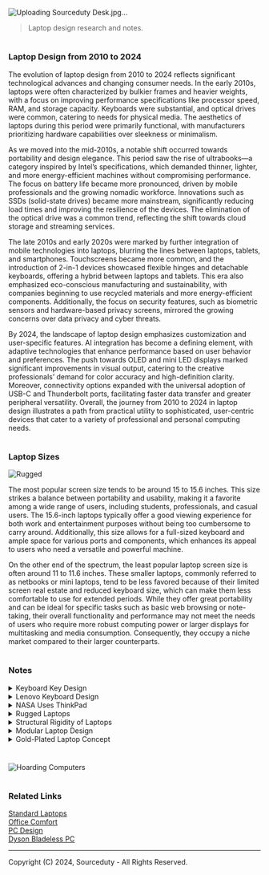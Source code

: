 ![Uploading Sourceduty Desk.jpg…]()

> Laptop design research and notes.

#
### Laptop Design from 2010 to 2024

The evolution of laptop design from 2010 to 2024 reflects significant technological advances and changing consumer needs. In the early 2010s, laptops were often characterized by bulkier frames and heavier weights, with a focus on improving performance specifications like processor speed, RAM, and storage capacity. Keyboards were substantial, and optical drives were common, catering to needs for physical media. The aesthetics of laptops during this period were primarily functional, with manufacturers prioritizing hardware capabilities over sleekness or minimalism.

As we moved into the mid-2010s, a notable shift occurred towards portability and design elegance. This period saw the rise of ultrabooks—a category inspired by Intel’s specifications, which demanded thinner, lighter, and more energy-efficient machines without compromising performance. The focus on battery life became more pronounced, driven by mobile professionals and the growing nomadic workforce. Innovations such as SSDs (solid-state drives) became more mainstream, significantly reducing load times and improving the resilience of the devices. The elimination of the optical drive was a common trend, reflecting the shift towards cloud storage and streaming services.

The late 2010s and early 2020s were marked by further integration of mobile technologies into laptops, blurring the lines between laptops, tablets, and smartphones. Touchscreens became more common, and the introduction of 2-in-1 devices showcased flexible hinges and detachable keyboards, offering a hybrid between laptops and tablets. This era also emphasized eco-conscious manufacturing and sustainability, with companies beginning to use recycled materials and more energy-efficient components. Additionally, the focus on security features, such as biometric sensors and hardware-based privacy screens, mirrored the growing concerns over data privacy and cyber threats.

By 2024, the landscape of laptop design emphasizes customization and user-specific features. AI integration has become a defining element, with adaptive technologies that enhance performance based on user behavior and preferences. The push towards OLED and mini LED displays marked significant improvements in visual output, catering to the creative professionals’ demand for color accuracy and high-definition clarity. Moreover, connectivity options expanded with the universal adoption of USB-C and Thunderbolt ports, facilitating faster data transfer and greater peripheral versatility. Overall, the journey from 2010 to 2024 in laptop design illustrates a path from practical utility to sophisticated, user-centric devices that cater to a variety of professional and personal computing needs.

#
### Laptop Sizes

![Rugged](https://github.com/user-attachments/assets/6970a650-dc94-436f-9a01-400f85017402)

The most popular screen size tends to be around 15 to 15.6 inches. This size strikes a balance between portability and usability, making it a favorite among a wide range of users, including students, professionals, and casual users. The 15.6-inch laptops typically offer a good viewing experience for both work and entertainment purposes without being too cumbersome to carry around. Additionally, this size allows for a full-sized keyboard and ample space for various ports and components, which enhances its appeal to users who need a versatile and powerful machine.

On the other end of the spectrum, the least popular laptop screen size is often around 11 to 11.6 inches. These smaller laptops, commonly referred to as netbooks or mini laptops, tend to be less favored because of their limited screen real estate and reduced keyboard size, which can make them less comfortable to use for extended periods. While they offer great portability and can be ideal for specific tasks such as basic web browsing or note-taking, their overall functionality and performance may not meet the needs of users who require more robust computing power or larger displays for multitasking and media consumption. Consequently, they occupy a niche market compared to their larger counterparts.

#
### Notes

<details><summary>Keyboard Key Design</summary>
<br>

![Keyboards](https://github.com/sourceduty/Laptop_Design/assets/123030236/66da29cb-fc42-45d8-838f-d90f64671b42)

#
#### Keyboard Keycap Types

Chiclet: Flat, square or rectangular keys with rounded corners, common in laptops and low-profile keyboards.

Membrane/Rubber Dome: Uses a rubber dome that collapses to complete the circuit, not mechanical.

Scissor-Switch: Uses a scissor mechanism for more stable and responsive key press, often in laptops.

Topre: Hybrid switch combining mechanical and rubber dome elements, known for tactile feedback.

Buckling Spring: Uses a spring that buckles under pressure, creating tactile and audible click, famous in IBM Model M keyboards.

Alps: Mechanical switches known for distinctive tactile and clicky feel, various types like SKCM (clicky) and SKCL (linear).

Cherry MX: Popular mechanical switches with color-coded versions indicating different characteristics:
   - Cherry MX Blue: Clicky and tactile
   - Cherry MX Brown: Tactile but not clicky
   - Cherry MX Red: Linear and light
   - Cherry MX Black: Linear and heavy
   - Cherry MX Green: Clicky and heavy
   - Cherry MX Clear: Tactile and medium
     
Kailh: Similar to Cherry MX switches, includes clicky, tactile, and linear versions.

Gateron: Known for smoother keystrokes compared to Cherry MX, includes Blue (clicky), Brown (tactile), and Red (linear).

Romer-G: Developed by Logitech, known for shorter actuation distance and durability.

Optical: Uses light to detect key presses, offering faster response times and increased durability.

Hall Effect: Uses a magnetic field to detect key presses, known for high durability and smooth key presses.

#
#### Keycap Pitch

Key pitch refers to the distance between the centers of two adjacent keys on a keyboard or keypad. It is a crucial factor in the design and usability of keyboards, affecting both comfort and typing speed. Standard key pitches vary depending on the type of keyboard; for instance, full-sized keyboards typically have a key pitch of around 18-20 millimeters. This spacing is designed to accommodate the average finger width, allowing for accurate and comfortable typing. When the key pitch is too small, users may experience increased typing errors and discomfort due to the cramped spacing, while a larger key pitch can lead to a slower typing speed as fingers have to travel further between keys.

In the context of musical keyboards, key pitch also plays a significant role. Here, it refers to the spacing between adjacent keys, which is standardized to ensure consistent playability across different instruments. For instance, the key pitch on a piano is about 23.5 millimeters for white keys and around 13.7 millimeters for black keys. This standardized spacing allows musicians to easily transition between different keyboards without having to adjust their playing technique. The consistency in key pitch ensures that the tactile feedback and reachability of keys remain uniform, facilitating better performance and reducing the likelihood of errors during play.

#
#### Key Gap Sizes

Key gap sizes refer to the spaces between individual keys on a keyboard. These gaps are crucial for preventing accidental key presses, enhancing the tactile feedback, and improving overall typing accuracy. On most computer keyboards, the key gaps are designed to be just wide enough to distinguish between keys but not so wide that they reduce typing efficiency. A typical key gap on a standard keyboard is about 1.5-4 millimeters. This spacing helps users to feel each key distinctly, thereby minimizing the chances of pressing multiple keys simultaneously, which can lead to typing errors.

In musical keyboards, key gap sizes also hold significance, particularly for touch and playability. The gaps between the keys on a piano, for instance, allow musicians to feel their way across the keyboard without needing to constantly look at their hands. This tactile feedback is essential for playing complex pieces that require rapid finger movements. The consistency in gap sizes across different musical keyboards ensures that musicians can perform seamlessly regardless of the instrument they are using. Proper key gap sizes are essential in both types of keyboards to maintain a balance between speed, accuracy, and comfort.

<br>
</details>
<details><summary>Lenovo Keyboard Design</summary>
<br>

#
### Lenovo Keyboard Design

![Lenovo Thinkpad](https://github.com/sourceduty/Laptop_Design/assets/123030236/a8cb5d4e-3eca-4f0f-8204-503e5aac2d98)

Lenovo ThinkPad laptops are noted for their distinctive keyboard design, featuring slightly concave keys that are designed to fit the fingertips and spaced to minimize typing errors. The keys offer a deeper travel than many competitors, which can be satisfying for frequent typists but might require some adjustment for those accustomed to shallower keyboards. This key design is intended to reduce fatigue during long typing sessions, though it might feel bulky to some users.

The key gap size for Lenovo ThinkPad laptops generally refers to the distance between the keys on the keyboard. This gap can vary slightly between different models, but it typically ranges from about 1.5 mm to 3 mm. If you need the exact gap size for a specific model, it would be best to refer to the product specifications or user manual for that model.

Compared to other laptop brands such as Dell’s XPS series or Apple’s MacBook series, which utilize flatter, chiclet-style keys, the ThinkPad's rounded keys and noticeable spacing can be a drawback for users seeking a sleeker, more modern aesthetic. These laptops often have less tactile keyboards with shorter travel, catering to a preference for compactness over typing comfort. The robust build of ThinkPad keyboards, while durable, adds to the overall weight and thickness of the laptops, which might be a disadvantage for users prioritizing portability.

Moreover, the presence of the TrackPoint or pointing stick in the middle of the ThinkPad keyboard is a unique feature that can affect the overall layout and might not appeal to everyone. While it allows for convenient pointer control without moving hands away from the keyboard, it requires a learning curve and can be seen as a redundancy with the touchpad, complicating the user experience. Additionally, the firm feedback and stiffness of the keys, although beneficial for accurate typing, may initially feel less comfortable for users transitioning from softer, quieter keyboards.

<br>
</details>
<details><summary>NASA Uses ThinkPad</summary>
<br>

#
### NASA Uses ThinkPad

![ISS](https://github.com/sourceduty/Laptop_Design/assets/123030236/57ca4ff6-920f-49f8-bb62-b320ed85dc2b)

NASA primarily uses ThinkPad laptops. ThinkPad is a brand of laptop computers originally developed by IBM and now manufactured and sold by Lenovo. The combination of durability, reliability, security, customization options, and compatibility makes ThinkPad laptops a preferred choice for NASA and similar organizations.

<br>
</details>
<details><summary>Rugged Laptops</summary>
<br>

#
### Rugged Laptops

![Rugged Laptop](https://github.com/sourceduty/Laptop_Design/assets/123030236/64a55de0-7f4f-4ef5-aa97-cafe5d109d28)

Rugged laptops are specifically designed to withstand harsh conditions and physical challenges that would typically compromise or damage standard laptops. Unlike normal laptops, which are optimized primarily for performance and aesthetic appeal in relatively safe and controlled environments, rugged laptops are built with durability at the forefront. They often feature reinforced frames, shock-resistant hard drives, and water-resistant keyboards, making them ideal for use in extreme environments such as construction sites, military operations, and outdoor scientific research. The robust construction ensures that they can endure drops, vibrations, and exposure to elements like dust and moisture, which might otherwise lead to system failures in conventional laptops.

However, the enhanced durability of rugged laptops comes with certain trade-offs. One significant drawback is their increased weight and bulk compared to standard laptops. The protective measures necessary to fortify rugged laptops—such as thicker casings and heavier materials—add to their overall size and weight, making them less portable and more cumbersome to handle in everyday situations. Additionally, these laptops often have lower performance specifications than their non-rugged counterparts. Manufacturers sometimes prioritize the hardware’s ability to survive tough conditions over top-tier processing power or graphics capabilities, which might be a downside for users requiring high-performance computing.

Despite these drawbacks, the benefits of rugged laptops are compelling for specific user groups. They are particularly advantageous for professionals who work in environments where exposure to rough conditions is a regular occurrence. For instance, field researchers, construction managers, and military personnel can rely on rugged laptops to maintain functionality in situations where traditional laptops would fail.

<br>
</details>
<details><summary>Structural Rigidity of Laptops</summary>
<br>

#
### Structural Rigidity of Laptops

ThinkPad laptops, primarily aimed at business professionals, are renowned for their durability, largely due to the use of strong materials like magnesium alloy and carbon fiber. These materials not only provide structural rigidity but also enhance resistance to mechanical impacts. In contrast, some cheaper ASUS laptops prioritize cost reduction and tend to use more plastic in their construction, which, while cost-effective, is less durable and more prone to flexing and damage.

The design of ThinkPad laptops often includes additional features such as internal frames or roll-cages that distribute stress and protect internal components, coupled with robust hinge designs built for frequent use. On the other hand, more affordable ASUS models may lack such comprehensive structural supports and use simpler hinge designs, making them more susceptible to physical damage from everyday use.

Moreover, ThinkPad models typically undergo rigorous testing based on military standards (MIL-STD) to ensure durability under extreme conditions, which is a testament to their reliability. In contrast, cheaper laptops from ASUS might not undergo such stringent testing, focusing instead on basic functionality and reliability for standard consumer usage. This approach allows these laptops to meet the needs of casual users at a lower price point but at the expense of reduced overall toughness.

<br>
</details>
<details><summary>Modular Laptop Design</summary>
<br>

![Modular Laptop](https://github.com/sourceduty/Laptop_Design/assets/123030236/03086bb3-1c30-4983-8a23-6051138444ab)

Modular design is a design approach that structures a system as a collection of distinct, interchangeable components, each serving a unique function. This philosophy allows for easier assembly, troubleshooting, upgrades, and customization, as individual modules can be developed, tested, and used independently before being integrated into the overall system. For instance, in the field of consumer electronics, smartphones and laptops often employ modular design principles, enabling users to upgrade certain components like memory or battery without needing to replace the entire device. In architecture, modular design is epitomized by prefabricated buildings where sections are constructed off-site and then assembled on location, offering significant time and cost savings.

In contrast, integrated design refers to systems where components are so closely interconnected that they cannot be separated or modified without affecting the entire system. This approach can lead to optimized performance and efficiency, as every part of the system is designed to work together seamlessly from the outset. However, this can also result in challenges related to repair and upgrades, as a single failure might necessitate the replacement of an entire system rather than just a single component. For example, in many modern consumer gadgets, such as certain smartphones or tablets, the integration of components into a single, compact unit offers sleekness and user-friendliness but at the cost of reparability and upgradability. Thus, while integrated design can lead to highly refined products, it may also pose limitations in terms of flexibility and longevity.

#
#### Modular Laptop Business and Industry Simulation

Modular Laptop Company:

Costs: The initial R&D and setup costs for a modular laptop company are significant, primarily due to the development and standardization of modular systems. These could range in the tens to hundreds of millions, depending on the scale and scope. Manufacturing costs per unit might be higher due to the specialized nature of the components and the need for quality assurance to ensure compatibility. Customer support and supply chain management also incur additional costs, given the complexity and variety of components required.

Prices: The base model of a modular laptop might be priced at a premium due to its customizable nature, starting above $1000 USD and going upwards depending on the components chosen. Individual components would also carry a premium, both to reflect their quality and the flexibility they offer to the consumer.

Revenue Estimates: Given the niche market and premium pricing, initial sales volumes may be lower than traditional laptops. However, the revenue per unit could be significantly higher due to the high base price and the ongoing sale of upgrade components. The company might see revenues starting in the lower millions in the initial years, with potential growth as the market for sustainable and customizable technology expands.

#
#### Traditional Laptop Company

Costs: Traditional laptop companies benefit from economies of scale, which significantly reduce manufacturing and R&D costs per unit. Initial investments might still be substantial, ranging from millions to billions, depending on the brand's size and market reach, but mass production techniques and established supply chains reduce overall costs.

Prices: Traditional laptops offer a wide price range, from budget models at around $300 USD to high-end models exceeding $2,000 USD. This pricing strategy allows them to cater to a broader market, from budget-conscious students to professionals seeking high-performance devices.

Revenue Estimates: With a broad market appeal and competitive pricing, traditional laptop companies can achieve higher sales volumes, potentially generating revenues in the billions annually. The revenue per unit might be lower than modular laptops, especially for budget and mid-range models, but this is offset by volume and market share.

In summary, the modular laptop company focuses on a niche market with a high-margin, low-volume approach, emphasizing customization and sustainability. The initial financial barrier is high due to R&D and the complexity of the supply chain, but it offers a unique value proposition that could command premium prices. In contrast, the traditional laptop company operates on a high-volume, lower-margin basis, with broader market appeal and established manufacturing efficiencies. The revenue potential is significant due to the volume, despite the lower margin per unit. These estimates provide a foundational understanding, but real-world variables such as market trends, consumer preferences, and economic factors could influence the actual outcomes.

#
#### Modular Laptop Industry Simulation

The industry model for modular laptops diverges significantly from that of traditional laptops, particularly in the areas of costs, pricing strategies, and revenue generation. 

In the modular laptop industry, initial R&D and design costs are higher due to the need for developing interchangeable components that can work seamlessly together. This involves creating standardized interfaces and ensuring compatibility across different modules. Production costs can also be elevated because of the smaller economies of scale for individual components and the complexity of managing a larger inventory of parts. However, these costs can be offset over time by the potential for reduced waste and more efficient upgrade cycles, as consumers may only need to replace specific modules rather than purchasing a new laptop entirely. 

Pricing for modular laptops often reflects the higher production and development costs, leading to a premium market positioning. Yet, this can be appealing to certain consumer segments who value customization and sustainability, allowing companies to capture a niche market willing to pay more for these features. Additionally, the modular design enables a unique revenue stream through the sale of individual modules for upgrades or replacements, potentially leading to a more consistent and long-term revenue flow as customers invest in new modules over time.

Conversely, the traditional laptop industry benefits from well-established supply chains and larger economies of scale, resulting in lower production costs. The streamlined manufacturing process of producing a single, integrated unit reduces complexity and inventory management expenses. These cost savings can be passed on to consumers, allowing for more competitive pricing in the broader market. The revenue model for traditional laptops is typically centered around the sale of the whole unit, with a focus on driving new purchases through periodic model updates that encourage consumers to replace their entire device.

In summary, while modular laptops present a higher cost structure and premium pricing strategy, they offer unique value propositions and revenue opportunities through customization and upgradability. Traditional laptops, on the other hand, leverage economies of scale and established processes to minimize costs, compete on price, and drive revenues through volume sales and regular refresh cycles.

#

The choice between modular and integrated laptop designs are significantly influenced by user experience, repairability, and performance. Modular laptops offer the advantage of customization and easy repairs, allowing users to upgrade components such as RAM, storage, or even the GPU in some cases, thereby extending the device's lifespan and adapting to evolving user needs. This approach aligns well with environmentally conscious consumers and tech enthusiasts who value the ability to tweak their hardware. On the other hand, laptops with an integrated design often boast a slimmer profile, lighter weight, and potentially higher performance due to the optimization of components to work seamlessly together. However, this comes at the cost of repairability and upgradeability, potentially leading to a shorter lifecycle and higher long-term costs for consumers. Thus, the choice between modular and integrated designs in laptops hinges on prioritizing either flexibility and sustainability or sleekness and optimized performance.

<br>
</details>
<details><summary>Gold-Plated Laptop Concept</summary>
<br>

![Laptop](https://github.com/sourceduty/Laptop_Design/assets/123030236/5975e1ef-3607-4d45-b706-575d3ab6e89c)

#
#### Base Cost of the Gaming Laptop:

- High-end gaming laptops typically range from $1,500 to $3,000 or more depending on the specifications (CPU, GPU, RAM, storage, etc.).

#
#### Gold Plating Cost:

- Gold plating typically costs around $50 to $150 per square inch. The exact cost can vary based on the thickness of the gold layer and the complexity of the plating process.
- Assuming a laptop surface area of approximately 200 square inches (this is a rough estimate, actual area can vary), the cost of gold plating could be significant. For example, at $100 per square inch, the cost would be:
  200 square inches * $100 per square inch = $20,000.

#
#### Customization and Labor Costs:

- Customizing a laptop with gold plating would require specialized labor, which can add to the cost. This can include disassembly, plating, and reassembly.
- Labor costs could range from a few hundred to a few thousand dollars depending on the complexity and location.

#
#### Other Customization Options:

- Additional custom features like engraved designs, custom lighting, or unique software installations can also add to the cost.

#
#### Estimated Total Cost:

- Base Laptop Cost: $2,000 (mid-range high-end gaming laptop)
- Gold Plating: $20,000
- Customization and Labor: $1,000

#### Total Estimated Cost: $23,000 USD

<br>
</details>

#

![Hoarding Computers](https://github.com/user-attachments/assets/88d0e80b-ce94-4322-82e1-60f2f12ecb0a)

#
### Related Links

[Standard Laptops](https://github.com/sourceduty/Standard_Laptops)
<br>
[Office Comfort](https://github.com/sourceduty/Office_Comfort)
<br>
[PC Design](https://github.com/sourceduty/PC_Design)
<br>
[Dyson Bladeless PC](https://github.com/sourceduty/Dyson_Bladeless_PC)

***
Copyright (C) 2024, Sourceduty - All Rights Reserved.
